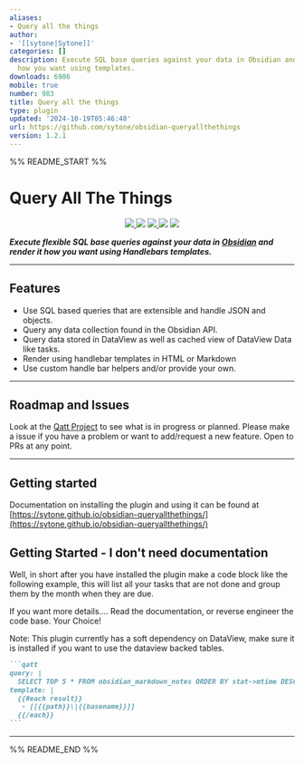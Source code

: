 ```yaml
---
aliases:
- Query all the things
author:
- '[[sytone|Sytone]]'
categories: []
description: Execute SQL base queries against your data in Obsidian and render it
  how you want using templates.
downloads: 6986
mobile: true
number: 983
title: Query all the things
type: plugin
updated: '2024-10-19T05:46:48'
url: https://github.com/sytone/obsidian-queryallthethings
version: 1.2.1
---
```


%% README_START %%

# Query All The Things

<p align="center">
    <a href="https://github.com/sytone/obsidian-queryallthethings/releases/latest">
  <img src="https://img.shields.io/github/manifest-json/v/sytone/obsidian-queryallthethings?color=blue">
 </a>
    <img src="https://img.shields.io/github/release-date/sytone/obsidian-queryallthethings">
 <a href="https://github.com/sytone/obsidian-queryallthethings/blob/main/LICENSE">
  <img src="https://img.shields.io/github/license/sytone/obsidian-queryallthethings">
 </a>
 <img src="https://img.shields.io/github/downloads/sytone/obsidian-queryallthethings/total">
 <a href="https://github.com/sytone/obsidian-queryallthethings/issues">
  <img src="https://img.shields.io/github/issues/sytone/obsidian-queryallthethings">
 </a>
</p>

***Execute flexible SQL base queries against your data in [Obsidian](https://obsidian.md) and render it how you want using Handlebars templates.***

---

## Features

- Use SQL based queries that are extensible and handle JSON and objects.
- Query any data collection found in the Obsidian API.
- Query data stored in DataView as well as cached view of DataView Data like tasks.
- Render using handlebar templates in HTML or Markdown
- Use custom handle bar helpers and/or provide your own.

---

## Roadmap and Issues

Look at the [Qatt Project](https://github.com/users/sytone/projects/4) to see what is in progress or planned. Please make a issue if you have a problem or want to add/request a new feature. Open to PRs at any point.

---

## Getting started

Documentation on installing the plugin and using it can be found at [https://sytone.github.io/obsidian-queryallthethings/](https://sytone.github.io/obsidian-queryallthethings/)

## Getting Started - I don't need documentation

Well, in short after you have installed the plugin make a code block like the following example, this will list all your tasks that are not done and group them by the month when they are due.

If you want more details.... Read the documentation, or reverse engineer the code base. Your Choice!

Note: This plugin currently has a soft dependency on DataView, make sure it is installed if you want to use the dataview backed tables.

````markdown
```qatt
query: |
  SELECT TOP 5 * FROM obsidian_markdown_notes ORDER BY stat->mtime DESC
template: |
  {{#each result}}
   - [[{{path}}\|{{basename}}]]
  {{/each}}
```
````

---


%% README_END %%